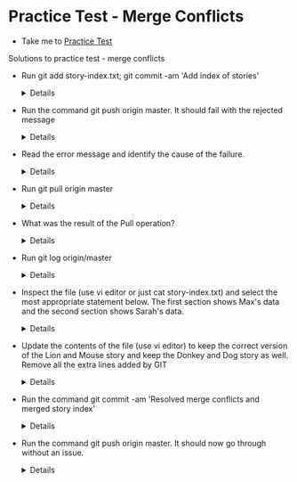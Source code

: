  # Practice Test - Merge Conflicts
   - Take me to [Practice Test](https://kodekloud.com/courses/git-for-beginners/lectures/23429496)
   
 Solutions to practice test - merge conflicts
 
 - Run git add story-index.txt; git commit -am 'Add index of stories'

   <details>
   
   ```
   $ git add story-index.txt
   $ git commit -am 'Add index of stories'
   ```
   
   </details>
   
 - Run the command git push origin master. It should fail with the rejected message

   <details>
   
   ```
   $ git push origin master
   ```
   
   </details>

- Read the error message and identify the cause of the failure.
  
  <details>
   
   ```
   The remote contains the work you do not have locally
   ```
   
   </details>
  
- Run git pull origin master

   <details>
   
   ```
   $ git pull origin master
   ```
   
   </details>

- What was the result of the Pull operation?

   <details>
   
   ```
   Merge Conflict
   ```
   
   </details>

- Run git log origin/master

   <details>
   
   ```
   $ git log origin/master
   ```
   
   </details>

- Inspect the file (use vi editor or just cat story-index.txt) and select the most appropriate statement below. The first section shows Max's data and the second section shows Sarah's data.

   <details>
   
   ```
   sarah missed the Donkey and Dog story, Max mis-spelt the lion and mouse story
   ```
   
   </details>

- Update the contents of the file (use vi editor) to keep the correct version of the Lion and Mouse story and keep the Donkey and Dog story as well. Remove all the extra lines added by GIT

   <details>
   
   ```
   $ cat story-index.txt
   1. The Lion and the Mouse
   2. The Frogs and the Ox
   3. The Fox and the Grapes
   4. The Donkey and the Dog
   ```

- Run the command git commit -am 'Resolved merge conflicts and merged story index'

   <details>
   
   ```
   $ git commit -am 'Resolved merge conflicts and merged story index'
   ```
   
   </details>

- Run the command git push origin master. It should now go through without an issue.

   <details>
   
   ```
   $ git push origin master
   ```
   
   </details>







